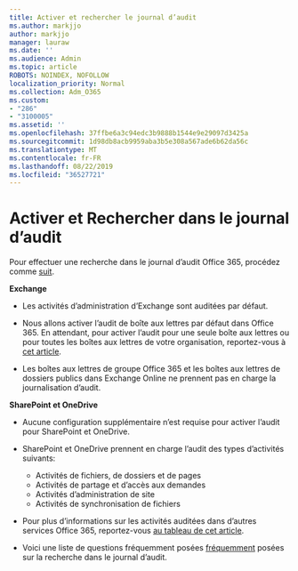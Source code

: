 ```yaml
---
title: Activer et rechercher le journal d’audit
ms.author: markjjo
author: markjjo
manager: lauraw
ms.date: ''
ms.audience: Admin
ms.topic: article
ROBOTS: NOINDEX, NOFOLLOW
localization_priority: Normal
ms.collection: Adm_O365
ms.custom:
- "286"
- "3100005"
ms.assetid: ''
ms.openlocfilehash: 37ffbe6a3c94edc3b9888b1544e9e29097d3425a
ms.sourcegitcommit: 1d98db8acb9959aba3b5e308a567ade6b62da56c
ms.translationtype: MT
ms.contentlocale: fr-FR
ms.lasthandoff: 08/22/2019
ms.locfileid: "36527721"
---
```

# <a name="enable-and-search-the-audit-log"></a>Activer et Rechercher dans le journal d’audit

Pour effectuer une recherche dans le journal d’audit Office 365, procédez comme [suit](https://docs.microsoft.com/office365/securitycompliance/search-the-audit-log-in-security-and-compliance#search-the-audit-log).

**Exchange**

- Les activités d’administration d’Exchange sont auditées par défaut.

- Nous allons activer l’audit de boîte aux lettres par défaut dans Office 365. En attendant, pour activer l’audit pour une seule boîte aux lettres ou pour toutes les boîtes aux lettres de votre organisation, reportez-vous à [cet article](https://docs.microsoft.com/office365/securitycompliance/enable-mailbox-auditing).

- Les boîtes aux lettres de groupe Office 365 et les boîtes aux lettres de dossiers publics dans Exchange Online ne prennent pas en charge la journalisation d’audit.

**SharePoint et OneDrive**

- Aucune configuration supplémentaire n’est requise pour activer l’audit pour SharePoint et OneDrive.

- SharePoint et OneDrive prennent en charge l’audit des types d’activités suivants:

    - Activités de fichiers, de dossiers et de pages
    - Activités de partage et d’accès aux demandes
    - Activités d’administration de site
    - Activités de synchronisation de fichiers

- Pour plus d’informations sur les activités auditées dans d’autres services Office 365, reportez-vous [au tableau de cet article](https://docs.microsoft.com/office365/securitycompliance/search-the-audit-log-in-security-and-compliance#audited-activities).

- Voici une liste de questions fréquemment posées [fréquemment](https://docs.microsoft.com/office365/securitycompliance/search-the-audit-log-in-security-and-compliance#frequently-asked-questions) posées sur la recherche dans le journal d’audit.